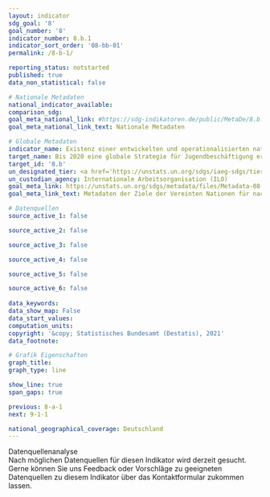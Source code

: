 ```yaml
---
layout: indicator    
sdg_goal: '8'    
goal_number: '8'    
indicator_number: 8.b.1    
indicator_sort_order: '08-bb-01'    
permalink: /8-b-1/    

reporting_status: notstarted    
published: true    
data_non_statistical: false    

# Nationale Metadaten    
national_indicator_available:     
comparison_sdg:     
goal_meta_national_link: #https://sdg-indikatoren.de/public/MetaDe/8.b.1.pdf    
goal_meta_national_link_text: Nationale Metadaten    

# Globale Metadaten    
indicator_name: Existenz einer entwickelten und operationalisierten nationalen Strategie für Jugendbeschäftigung, als eigenständige Strategie oder als Teil einer nationalen Beschäftigungsstrategie    
target_name: Bis 2020 eine globale Strategie für Jugendbeschäftigung erarbeiten und auf den Weg bringen und den Globalen Beschäftigungspakt der Internationalen Arbeitsorganisation umsetzen    
target_id: '8.b'    
un_designated_tier: <a href='https://unstats.un.org/sdgs/iaeg-sdgs/tier-classification/' title='Klicken Sie hier um weitere Informationen zur UN-Tier-Klassifikation zu erhalten.'  target='_blank'>Tier II</a>    
un_custodian_agency: Internationale Arbeitsorganisation (ILO)    
goal_meta_link: https://unstats.un.org/sdgs/metadata/files/Metadata-08-0b-01.pdf    
goal_meta_link_text: Metadaten der Ziele der Vereinten Nationen für nachhaltige Entwicklung    

# Datenquellen
source_active_1: false

source_active_2: false

source_active_3: false

source_active_4: false

source_active_5: false

source_active_6: false
    
data_keywords:     
data_show_map: False    
data_start_values:     
computation_units:     
copyright: '&copy; Statistisches Bundesamt (Destatis), 2021'    
data_footnote:     

# Grafik Eigenschaften    
graph_title:     
graph_type: line    

show_line: true
span_gaps: true    

previous: 8-a-1    
next: 9-1-1    

national_geographical_coverage: Deutschland    
---
```


<span class="status notstarted"> Datenquellenanalyse </span><br>
Nach möglichen Datenquellen für diesen Indikator wird derzeit gesucht.
Gerne können Sie uns Feedback oder Vorschläge zu geeigneten Datenquellen zu diesem Indikator über das Kontaktformular zukommen lassen.